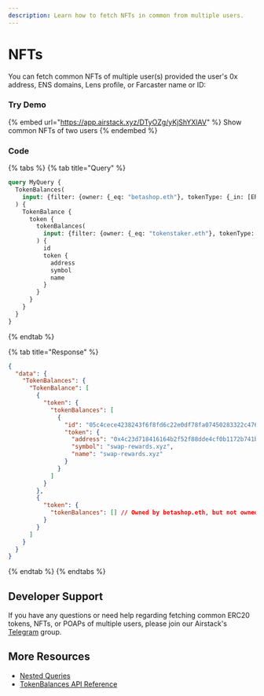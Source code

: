 ```yaml
---
description: Learn how to fetch NFTs in common from multiple users.
---
```


# NFTs

You can fetch common NFTs of multiple user(s) provided the user's 0x address, ENS domains, Lens profile, or Farcaster name or ID:

### Try Demo

{% embed url="https://app.airstack.xyz/DTyOZg/yKjShYXlAV" %}
Show common NFTs of two users
{% endembed %}

### Code

{% tabs %}
{% tab title="Query" %}
```graphql
query MyQuery {
  TokenBalances(
    input: {filter: {owner: {_eq: "betashop.eth"}, tokenType: {_in: [ERC721, ERC1155]}}, blockchain: polygon}
  ) {
    TokenBalance {
      token {
        tokenBalances(
          input: {filter: {owner: {_eq: "tokenstaker.eth"}, tokenType: {_in: [ERC721, ERC1155]}}}
        ) {
          id
          token {
            address
            symbol
            name
          }
        }
      }
    }
  }
}
```
{% endtab %}

{% tab title="Response" %}
```json
{
  "data": {
    "TokenBalances": {
      "TokenBalance": [
        {
          "token": {
            "tokenBalances": [
              {
                "id": "05c4cece4238243f6f8fd6c22e0df78fa07450283322c476dc4af2e2a744c6d3",
                "token": {
                  "address": "0x4c23d718416164b2f52f88dde4cf0b1172b741b6",
                  "symbol": "swap-rewards.xyz",
                  "name": "swap-rewards.xyz"
                }
              }
            ]
          }
        },
        {
          "token": {
            "tokenBalances": [] // Owned by betashop.eth, but not owned by tokenstaker.eth
          }
        }
      ]
    }
  }
}
```
{% endtab %}
{% endtabs %}

## Developer Support

If you have any questions or need help regarding fetching common ERC20 tokens, NFTs, or POAPs of multiple users, please join our Airstack's [Telegram](https://t.me/+1k3c2FR7z51mNDRh) group.

## More Resources

* [Nested Queries](../../api-references/nested-queries.md)
* [TokenBalances API Reference](../../api-references/api-reference/tokenbalances-api/)
